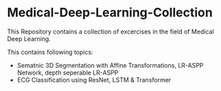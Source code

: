 # Medical-Deep-Learning-Collection
This Repository contains a collection of excercises in the field of Medical Deep Learning. 

This contains following topics:
- Sematnic 3D Segmentation with Affine Transformations, LR-ASPP Network, depth seperable LR-ASPP
- ECG Classification using ResNet, LSTM & Transformer
